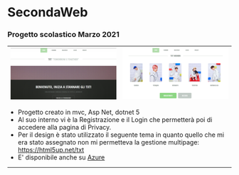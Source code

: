 # SecondaWeb
### Progetto scolastico Marzo 2021
| ![immagine immagine](wwwroot/Tema/images/gitreadmeimage.png) | ![immagine immagine](wwwroot/Tema/images/gitreadmeimage2.png) |
| ------------- | ------------- |


- Progetto creato in mvc, Asp Net, dotnet 5
- Al suo interno vi è la Registrazione e il Login che permetterà poi di accedere alla pagina di Privacy.
- Per il design è stato utilizzato il seguente tema in quanto quello che mi era stato assegnato non mi permetteva la gestione multipage: https://html5up.net/txt
- E' disponibile anche su [Azure](https://mgiorgia.azurewebsites.net/)
---------------------------------
